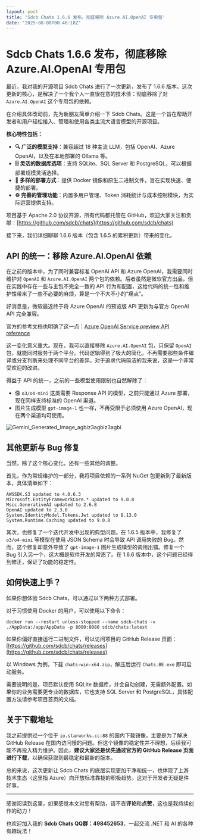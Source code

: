 ```yaml
---
layout: post
title: 'Sdcb Chats 1.6.6 发布，彻底移除 Azure.AI.OpenAI 专用包'
date: "2025-08-08T00:46:18Z"
---
```

Sdcb Chats 1.6.6 发布，彻底移除 Azure.AI.OpenAI 专用包
============================================

最近，我对我的开源项目 Sdcb Chats 进行了一次更新，发布了 1.6.6 版本。这次更新的核心，是解决了一个我个人一直很在意的技术债：彻底移除了对 `Azure.AI.OpenAI` 这个专用包的依赖。

在介绍具体改动前，先为新朋友简单介绍一下 Sdcb Chats。这是一个旨在帮助开发者和用户轻松接入、管理和使用各类主流大语言模型的开源项目。

**核心特性包括：**

*   **🔍 广泛的模型支持**：兼容超过 18 种主流 LLM，包括 OpenAI、Azure OpenAI，以及在本地部署的 Ollama 等。
*   **🗄️ 灵活的数据库选项**：支持 SQLite、SQL Server 和 PostgreSQL，可以根据部署规模灵活选择。
*   **🚢 多样的部署方式**：提供 Docker 镜像和原生二进制文件，旨在实现快速、便捷的部署。
*   **⚙️ 完善的管理功能**：内置多用户管理、Token 消耗统计与成本控制模块，为实际运营提供支持。

项目基于 Apache 2.0 协议开源，所有代码都托管在 GitHub，欢迎大家关注和贡献：[https://github.com/sdcb/chats](https://github.com/sdcb/chats)

接下来，我们详细聊聊 1.6.6 版本（包含 1.6.5 的累积更新）带来的变化。

API 的统一：移除 Azure.AI.OpenAI 依赖
-----------------------------

在之前的版本中，为了同时兼容标准 OpenAI API 和 Azure OpenAI，我需要同时维护对 `OpenAI` 和 `Azure.AI.OpenAI` 两个包的依赖。后者虽然是微软官方出品，但在实践中存在一些与主包不完全一致的 API 行为和配置，这给代码的统一性和维护性带来了一些不必要的麻烦，算是一个不大不小的“痛点”。

好消息是，微软最近终于将 Azure OpenAI 的预览版 API 更新为与官方 OpenAI API 完全兼容。

官方的参考文档也明确了这一点：[Azure OpenAI Service preview API reference](https://learn.microsoft.com/en-us/azure/ai-foundry/openai/reference-preview-latest)

这一变化意义重大。现在，我可以直接移除 `Azure.AI.OpenAI` 包，只保留 `OpenAI` 包，就能同时服务于两个平台。代码逻辑得到了极大的简化，不再需要那些条件编译或分支判断来处理不同平台的差异。对于追求代码简洁的我来说，这是一个非常受欢迎的改进。

得益于 API 的统一，之前的一些模型使用限制也自然解除了：

*   像 `o3/o4-mini` 这类需要 Response API 的模型，之前只能通过 Azure 部署，现在同样支持标准的 OpenAI 渠道。
*   图片生成模型 `gpt-image-1` 也一样，不再受限于必须使用 Azure OpenAI，现在两个渠道均可使用。

![Gemini_Generated_Image_agbiz3agbiz3agbi](https://img2024.cnblogs.com/blog/233608/202508/233608-20250807230750544-482403400.png)

其他更新与 Bug 修复
------------

当然，除了这个核心变化，还有一些其他的调整。

首先，作为常规维护的一部分，我将项目依赖的一系列 NuGet 包更新到了最新版本，具体清单如下：

    AWSSDK.S3 updated to 4.0.6.3
    Microsoft.EntityFrameworkCore.* updated to 9.0.8
    Mscc.GenerativeAI updated to 2.6.8
    OpenAI updated to 2.3.0
    System.IdentityModel.Tokens.Jwt updated to 8.13.0
    System.Runtime.Caching updated to 9.0.8
    

其次，也修复了一个迭代开发中出现的典型问题。在 1.6.5 版本中，我修复了 `o3/o4-mini` 等模型在使用 JSON Schema 时会导致 API 调用失败的 Bug。然而，这个修复却意外导致了 `gpt-image-1` 图片生成模型的调用出错。修复一个 Bug 引入另一个，这大概是软件开发的常态了。在 1.6.6 版本中，这个问题已经得到修正，保证了功能的稳定性。

如何快速上手？
-------

如果你想体验 Sdcb Chats，可以通过以下两种方式部署。

对于习惯使用 Docker 的用户，可以使用以下命令：

    docker run --restart unless-stopped --name sdcb-chats -v ./AppData:/app/AppData -p 8080:8080 sdcb/chats:latest
    

如果你偏好直接运行二进制文件，可以访问项目的 GitHub Release 页面：  
[https://github.com/sdcb/chats/releases](https://github.com/sdcb/chats/releases)

以 Windows 为例，下载 `chats-win-x64.zip`，解压后运行 `Chats.BE.exe` 即可启动服务。

需要说明的是，项目默认使用 SQLite 数据库，并会自动创建，无需额外配置。如果你的业务需要更专业的数据库，它也支持 SQL Server 和 PostgreSQL，具体配置方法请参考项目首页的文档。

关于下载地址
------

我之前提供过一个位于 `io.starworks.cc:88` 的国内下载镜像，主要是为了解决 GitHub Release 在国内访问慢的问题。但这个镜像的稳定性并不理想，后续我可能不再投入精力维护。因此，**建议大家还是优先通过官方的 GitHub Release 页面进行下载**，以确保获取到最稳定和最新的版本。

总的来说，这次更新让 Sdcb Chats 的底层实现更加干净和统一，也体现了上游技术生态（这里指 Azure）向开放标准靠拢的积极趋势。这对于开发者无疑是件好事。

* * *

感谢阅读到这里，如果感觉本文对您有帮助，请不吝**评论**和**点赞**，这也是我持续创作的动力！

也欢迎加入我的 **Sdcb Chats QQ群：498452653**，一起交流 .NET 和 AI 的各种有趣玩法！